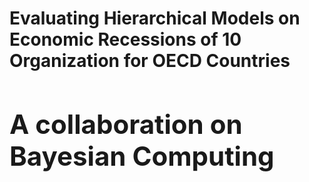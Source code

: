 <h1> Evaluating Hierarchical Models on Economic Recessions of 10 Organization for OECD Countries <h/1>
<h2> A collaboration on Bayesian Computing </h2>
